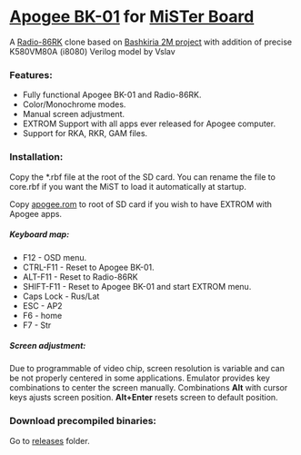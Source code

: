 # [Apogee BK-01](https://ru.wikipedia.org/wiki/%D0%90%D0%BF%D0%BE%D0%B3%D0%B5%D0%B9_%D0%91%D0%9A-01) for [MiSTer Board](https://github.com/MiSTer-devel)

A [Radio-86RK](https://ru.wikipedia.org/wiki/%D0%A0%D0%B0%D0%B4%D0%B8%D0%BE_86%D0%A0%D0%9A) clone based on [Bashkiria 2M project](http://bashkiria-2m.narod.ru/index/fpga/0-12) with addition of precise K580VM80A (i8080) Verilog model by Vslav

### Features:
- Fully functional Apogee BK-01 and Radio-86RK.
- Color/Monochrome modes.
- Manual screen adjustment.
- EXTROM Support with all apps ever released for Apogee computer.
- Support for RKA, RKR, GAM files.

### Installation:
Copy the *.rbf file at the root of the SD card. You can rename the file to core.rbf if you want the MiST to load it automatically at startup.

Copy [apogee.rom](https://github.com/MiSTer-devel/Apogee_MiSTer/tree/master/extra) to root of SD card if you wish to have EXTROM with Apogee apps.

##### Keyboard map:

- F12 - OSD menu.
- CTRL-F11 - Reset to Apogee BK-01.
- ALT-F11 - Reset to Radio-86RK
- SHIFT-F11 - Reset to Apogee BK-01 and start EXTROM menu.
- Caps Lock - Rus/Lat
- ESC - AP2
- F6 - home
- F7 - Str

##### Screen adjustment:
Due to programmable of video chip, screen resolution is variable and can be not properly centered in some applications. Emulator provides key combinations to center the screen manually. Combinations **Alt** with cursor keys ajusts screen position. **Alt+Enter** resets screen to default position.

### Download precompiled binaries:
Go to [releases](https://github.com/MiSTer-devel/Apogee_MiSTer/tree/master/releases) folder.
